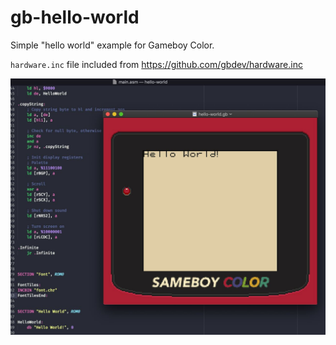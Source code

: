 # gb-hello-world

Simple "hello world" example for Gameboy Color.

`hardware.inc` file included from https://github.com/gbdev/hardware.inc

![screenshot](hello_gameboy.jpg)
